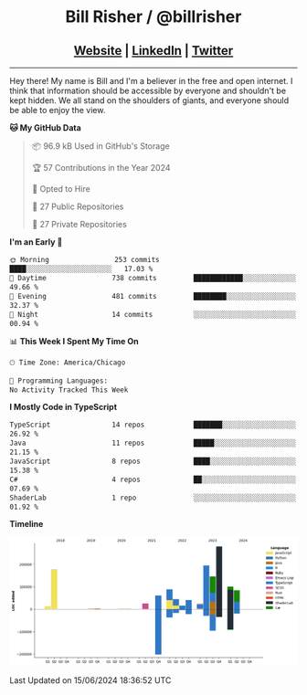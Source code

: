 
<h1 align="center">
    Bill Risher / @billrisher <br />
</h1>
<h2 align="center">
    <a href="https://billrisher.com">Website</a> | <a href="https://linkedin.com/in/william-risher">LinkedIn</a> | <a href="https://twitter.com/billrisher_">Twitter</a> 
 </h2>

---

Hey there! My name is Bill and I'm a believer in the free and open internet. 
I think that information should be accessible by everyone and shouldn't be kept hidden. 
We all stand on the shoulders of giants, and everyone should be able to enjoy the view.

<!--START_SECTION:waka-->
**🐱 My GitHub Data** 

> 📦 96.9 kB Used in GitHub's Storage 
 > 
> 🏆 57 Contributions in the Year 2024
 > 
> 💼 Opted to Hire
 > 
> 📜 27 Public Repositories 
 > 
> 🔑 27 Private Repositories 
 > 
**I'm an Early 🐤** 

```text
🌞 Morning                253 commits         ████░░░░░░░░░░░░░░░░░░░░░   17.03 % 
🌆 Daytime                738 commits         ████████████░░░░░░░░░░░░░   49.66 % 
🌃 Evening                481 commits         ████████░░░░░░░░░░░░░░░░░   32.37 % 
🌙 Night                  14 commits          ░░░░░░░░░░░░░░░░░░░░░░░░░   00.94 % 
```


📊 **This Week I Spent My Time On** 

```text
🕑︎ Time Zone: America/Chicago

💬 Programming Languages: 
No Activity Tracked This Week
```

**I Mostly Code in TypeScript** 

```text
TypeScript               14 repos            ███████░░░░░░░░░░░░░░░░░░   26.92 % 
Java                     11 repos            █████░░░░░░░░░░░░░░░░░░░░   21.15 % 
JavaScript               8 repos             ████░░░░░░░░░░░░░░░░░░░░░   15.38 % 
C#                       4 repos             ██░░░░░░░░░░░░░░░░░░░░░░░   07.69 % 
ShaderLab                1 repo              ░░░░░░░░░░░░░░░░░░░░░░░░░   01.92 % 
```



**Timeline**

![Lines of Code chart](https://raw.githubusercontent.com/billrisher/billrisher/main/assets/bar_graph.png)


 Last Updated on 15/06/2024 18:36:52 UTC
<!--END_SECTION:waka-->
